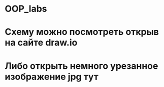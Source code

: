 # OOP_labs
# Схему можно посмотреть открыв на сайте draw.io
# Либо открыть немного урезанное изображение jpg тут
